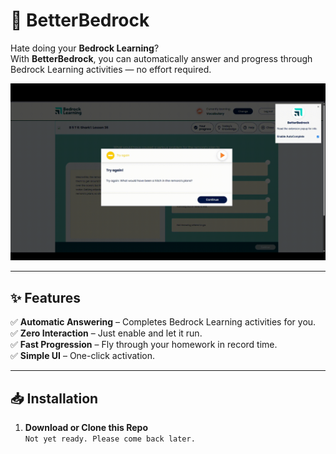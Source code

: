 # 🌟 BetterBedrock  

Hate doing your **Bedrock Learning**?  
With **BetterBedrock**, you can automatically answer and progress through Bedrock Learning activities — no effort required.  

<p align="center">
  <img src="https://github.com/ironyumrepos/BetterBedrock/blob/main/assets/demo.gif?raw=true" alt="BetterBedrock Demo" width="600">
</p>

---

## ✨ Features
✅ **Automatic Answering** – Completes Bedrock Learning activities for you.  
✅ **Zero Interaction** – Just enable and let it run.  
✅ **Fast Progression** – Fly through your homework in record time.  
✅ **Simple UI** – One-click activation.  

---

## 📥 Installation

1. **Download or Clone this Repo**  
   ```Not yet ready. Please come back later.```
